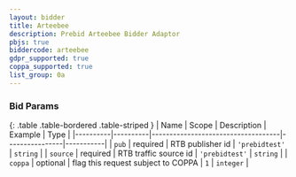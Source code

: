```yaml
---
layout: bidder
title: Arteebee
description: Prebid Arteebee Bidder Adaptor
pbjs: true
biddercode: arteebee
gdpr_supported: true
coppa_supported: true
list_group: 0a
---
```


### Bid Params

{: .table .table-bordered .table-striped }
| Name     | Scope    | Description                        | Example        | Type      |
|----------|----------|------------------------------------|----------------|-----------|
| `pub`    | required | RTB publisher id                   | `'prebidtest'` | `string`  |
| `source` | required | RTB traffic source id              | `'prebidtest'` | `string`  |
| `coppa`  | optional | flag this request subject to COPPA | `1`            | `integer` |
